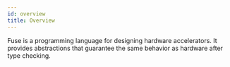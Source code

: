```yaml
---
id: overview
title: Overview
---
```


Fuse is a programming language for designing hardware accelerators.
It provides abstractions that guarantee the same behavior as hardware after type checking.
